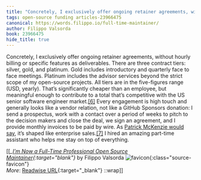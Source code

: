```yaml
---
title: "Concretely, I exclusively offer ongoing retainer agreements, without hourly billing ..."
tags: open-source funding articles-23966475
canonical: https://words.filippo.io/full-time-maintainer/
author: Filippo Valsorda
book: 23966475
hide_title: true
---
```


Concretely, I exclusively offer ongoing retainer agreements, without hourly billing or specific features as deliverables. There are three contract tiers: silver, gold, and platinum. Gold includes introductory and quarterly face to face meetings. Platinum includes the advisor services beyond the strict scope of my open-source projects. All tiers are in the five-figures range (USD, yearly). That’s significantly cheaper than an employee, but meaningful enough to contribute to a total that’s competitive with the US senior software engineer market.[[6]](https://words.filippo.io/full-time-maintainer/#fn6) Every engagement is high touch and generally looks like a vendor relation, not like a GitHub Sponsors donation: I send a prospectus, work with a contact over a period of weeks to pitch to the decision makers and close the deal, we sign an agreement, and I provide monthly invoices to be paid by wire. As [Patrick McKenzie would say](https://twitter.com/patio11/status/1609154219407478785), it’s shaped like enterprise sales.[[7]](https://words.filippo.io/full-time-maintainer/#fn7) I hired an amazing part-time assistant who helps me stay on top of everything.


[[<cite>_[I’m Now a Full-Time Professional Open Source Maintainer](https://words.filippo.io/full-time-maintainer/){:target="_blank"}_</cite> by Filippo Valsorda ![favicon](https://s2.googleusercontent.com/s2/favicons?domain=words.filippo.io){:class="source-favicon"}<br>
_More_: [Readwise URL](https://readwise.io/open/468477210){:target="_blank"}
::wrap]]